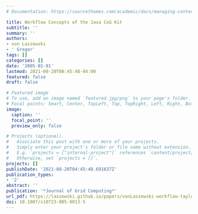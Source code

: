 ```yaml
---
# Documentation: https://sourcethemes.com/academic/docs/managing-content/

title: Workflow Concepts of the Java CoG Kit
subtitle: ''
summary: ''
authors:
- von Laszewski
- ' Gregor'
tags: []
categories: []
date: '2005-01-01'
lastmod: 2021-08-20T00:45:48-04:00
featured: false
draft: false

# Featured image
# To use, add an image named `featured.jpg/png` to your page's folder.
# Focal points: Smart, Center, TopLeft, Top, TopRight, Left, Right, BottomLeft, Bottom, BottomRight.
image:
  caption: ''
  focal_point: ''
  preview_only: false

# Projects (optional).
#   Associate this post with one or more of your projects.
#   Simply enter your project's folder or file name without extension.
#   E.g. `projects = ["internal-project"]` references `content/project/deep-learning/index.md`.
#   Otherwise, set `projects = []`.
projects: []
publishDate: '2021-08-20T04:45:48.691637Z'
publication_types:
- '2'
abstract: ''
publication: '*Journal of Grid Computing*'
url_pdf: https://laszewski.github.io/papers/vonLaszewski-workflow-taylor-anl.pdf
doi: 10.1007/s10723-005-9013-5
---
```

